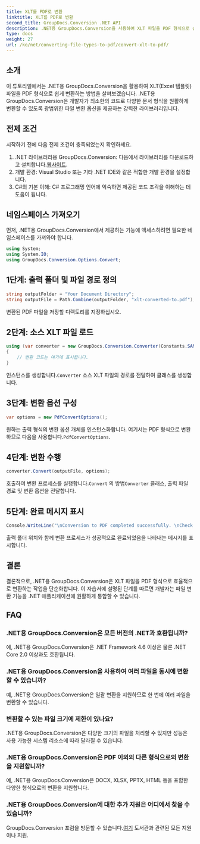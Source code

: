 ```yaml
---
title: XLT를 PDF로 변환
linktitle: XLT를 PDF로 변환
second_title: GroupDocs.Conversion .NET API
description: .NET용 GroupDocs.Conversion을 사용하여 XLT 파일을 PDF 형식으로 쉽게 변환하는 방법을 알아보세요. 이 포괄적인 튜토리얼을 통해 문서 변환 작업을 단순화하세요.
type: docs
weight: 27
url: /ko/net/converting-file-types-to-pdf/convert-xlt-to-pdf/
---
```


## 소개
이 튜토리얼에서는 .NET용 GroupDocs.Conversion을 활용하여 XLT(Excel 템플릿) 파일을 PDF 형식으로 쉽게 변환하는 방법을 살펴보겠습니다. .NET용 GroupDocs.Conversion은 개발자가 최소한의 코드로 다양한 문서 형식을 원활하게 변환할 수 있도록 광범위한 파일 변환 옵션을 제공하는 강력한 라이브러리입니다.
## 전제 조건
시작하기 전에 다음 전제 조건이 충족되었는지 확인하세요.
1.  .NET 라이브러리용 GroupDocs.Conversion: 다음에서 라이브러리를 다운로드하고 설치합니다.[웹사이트](https://releases.groupdocs.com/conversion/net/).
2. 개발 환경: Visual Studio 또는 기타 .NET IDE와 같은 적합한 개발 환경을 설정합니다.
3. C#의 기본 이해: C# 프로그래밍 언어에 익숙하면 제공된 코드 조각을 이해하는 데 도움이 됩니다.

## 네임스페이스 가져오기
먼저, .NET용 GroupDocs.Conversion에서 제공하는 기능에 액세스하려면 필요한 네임스페이스를 가져와야 합니다.

```csharp
using System;
using System.IO;
using GroupDocs.Conversion.Options.Convert;
```
## 1단계: 출력 폴더 및 파일 경로 정의
```csharp
string outputFolder = "Your Document Directory";
string outputFile = Path.Combine(outputFolder, "xlt-converted-to.pdf");
```
변환된 PDF 파일을 저장할 디렉토리를 지정하십시오.
## 2단계: 소스 XLT 파일 로드
```csharp
using (var converter = new GroupDocs.Conversion.Converter(Constants.SAMPLE_XLT))
{
    // 변환 코드는 여기에 표시됩니다.
}
```
 인스턴스를 생성합니다.`Converter` 소스 XLT 파일의 경로를 전달하여 클래스를 생성합니다.
## 3단계: 변환 옵션 구성
```csharp
var options = new PdfConvertOptions();
```
 원하는 출력 형식의 변환 옵션 개체를 인스턴스화합니다. 여기서는 PDF 형식으로 변환하므로 다음을 사용합니다.`PdfConvertOptions`.
## 4단계: 변환 수행
```csharp
converter.Convert(outputFile, options);
```
 호출하여 변환 프로세스를 실행합니다.`Convert` 의 방법`Converter` 클래스, 출력 파일 경로 및 변환 옵션을 전달합니다.
## 5단계: 완료 메시지 표시
```csharp
Console.WriteLine("\nConversion to PDF completed successfully. \nCheck output in {0}", outputFolder);
```
출력 폴더 위치와 함께 변환 프로세스가 성공적으로 완료되었음을 나타내는 메시지를 표시합니다.

## 결론
결론적으로, .NET용 GroupDocs.Conversion은 XLT 파일을 PDF 형식으로 효율적으로 변환하는 작업을 단순화합니다. 이 자습서에 설명된 단계를 따르면 개발자는 파일 변환 기능을 .NET 애플리케이션에 원활하게 통합할 수 있습니다.
## FAQ
### .NET용 GroupDocs.Conversion은 모든 버전의 .NET과 호환됩니까?
예, .NET용 GroupDocs.Conversion은 .NET Framework 4.6 이상은 물론 .NET Core 2.0 이상과도 호환됩니다.
### .NET용 GroupDocs.Conversion을 사용하여 여러 파일을 동시에 변환할 수 있습니까?
예, .NET용 GroupDocs.Conversion은 일괄 변환을 지원하므로 한 번에 여러 파일을 변환할 수 있습니다.
### 변환할 수 있는 파일 크기에 제한이 있나요?
.NET용 GroupDocs.Conversion은 다양한 크기의 파일을 처리할 수 있지만 성능은 사용 가능한 시스템 리소스에 따라 달라질 수 있습니다.
### .NET용 GroupDocs.Conversion은 PDF 이외의 다른 형식으로의 변환을 지원합니까?
예, .NET용 GroupDocs.Conversion은 DOCX, XLSX, PPTX, HTML 등을 포함한 다양한 형식으로의 변환을 지원합니다.
### .NET용 GroupDocs.Conversion에 대한 추가 지원은 어디에서 찾을 수 있습니까?
 GroupDocs.Conversion 포럼을 방문할 수 있습니다.[여기](https://forum.groupdocs.com/c/conversion/11) 도서관과 관련된 모든 지원이나 지원.